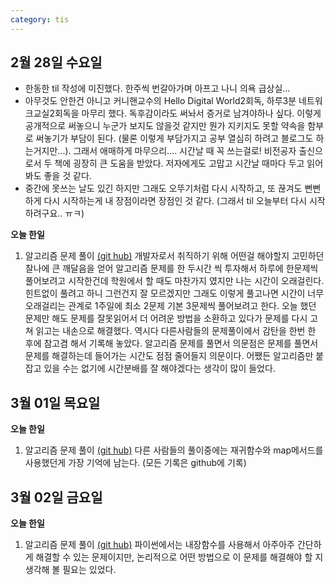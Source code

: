 ```yaml
---
category: tis
---
```

## 2월 28일 수요일

* 한동한 til 작성에 미진했다. 한주씩 번갈아가며 아프고 나니 의욕 급상실...
* 아무것도 안한건 아니고 커니핸교수의 Hello Digital World2회독, 하루3분 네트워크교실2회독을 마무리 했다. 독후감이라도 써놔서 증거로 남겨야하나 싶다. 이렇게 공개적으로 써놓으니 누군가 보지도 않을것 같지만 뭔가 지키지도 못할 약속을 함부로 써놓기가 부담이 된다. (물론 이렇게 부담가지고 공부 열심히 하려고 블로그도 하는거지만...). 그래서 애매하게 마무으리.... 시간날 때 꼭 쓰는걸로! 비전공자 출신으로서 두 책에 굉장히 큰 도움을 받았다. 저자에게도 고맙고 시간날 때마다 두고 읽어봐도 좋을 것 같다.
* 중간에 못쓰는 날도 있긴 하지만 그래도 오뚜기처럼 다시 시작하고, 또 끊겨도 뻔뻔하게 다시 시작하는게 내 장점이라면 장점인 것 같다. (그래서 til 오늘부터 다시 시작하려구요.. ㅠㅋ)

**오늘 한일**

1. 알고리즘 문제 풀이 [(git hub)](https://github.com/zooozoo/algorithm)
   개발자로서 취직하기 위해 어떤걸 해야할지 고민하던 찰나에 큰 깨달음을 얻어 알고리즘 문제를 한 두시간 씩 투자해서 하루에 한문제씩 풀어보려고 시작한건데 학원에서 할 때도 마찬가지 였지만 나는 시간이 오래걸린다. 힌트없이 풀려고 하니 그런건지 잘 모르겠지만 그래도 이렇게 풀고나면 시간이 너무 오래걸리는 관계로 1주일에 최소 2문제 기본  3문제씩 풀어보려고 한다. 오늘 했던 문제만 해도 문제를 잘못읽어서 더 어려운 방법을 소환하고 있다가 문제를 다시 고쳐 읽고는 내손으로 해결했다. 역시다 다른사람들의 문제풀이에서 감탄을 한번 한 후에 참고겸 해서 기록해 놓았다.
   알고리즘 문제를 풀면서 의문점은 문제를 풀면서 문제를 해결하는데 들어가는 시간도 점점 줄어들지 의문이다. 어쨌든 알고리즘만 붙잡고 있을 수는 없기에 시간분배를 잘 해야겠다는 생각이 많이 들었다.




## 3월 01일 목요일

**오늘 한일**

1. 알고리즘 문제 풀이 [(git hub)](https://github.com/zooozoo/algorithm)
   다른 사람들의 풀이중에는 재귀함수와 map메서드를 사용했던게 가장 기억에 남는다.
   (모든 기록은 github에 기록)




## 3월 02일 금요일

**오늘 한일**

1. 알고리즘 문제 풀이 [(git hub)](https://github.com/zooozoo/algorithm)
   파이썬에서는 내장함수를 사용해서 아주아주 간단하게 해결할 수 있는 문제이지만, 논리적으로 어떤 방법으로 이 문제를 해결해야 할 지 생각해 볼 필요는 있었다.

